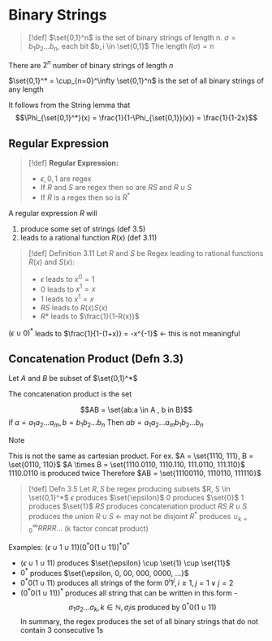 # Binary Strings

> [!def] 
> $\set{0,1}^n$ is the set of binary strings of length n.
> $\sigma = b_1b_2...b_n$, each bit $b_i \in \set{0,1}$
> The length $l(\sigma) = n$
> 

There are $2^n$ number of binary strings of length $n$

$\set{0,1}^* = \cup_{n=0}^\infty \set{0,1}^n$ is the set of all binary strings of any length

It follows from the String lemma that $$\Phi_{\set{0,1}^*}(x) = \frac{1}{1-\Phi_{\set{0,1}}(x)} = \frac{1}{1-2x}$$


## Regular Expression

> [!def]
> **Regular Expression:**
> - $\epsilon, 0, 1$ are regex
> - If $R$ and $S$ are regex then so are $RS$ and $R \cup S$
> - If $R$ is a regex then so is $R^*$

A regular expression $R$ will
1. produce some set of strings (def 3.5)
2. leads to a rational function $R(x)$ (def 3.11)

> [!def]  Definition 3.11
> Let $R$ and $S$ be Regex leading to rational functions
> $R(x)$ and $S(x)$:
> - $\epsilon$ leads to $x^0 = 1$
> - $0$ leads to $x^1 = x$
> - $1$ leads to $x^1 = x$
> - $RS$ leads to $R(x)S(x)$
> - $R*$ leads to $\frac{1}{1-R(x)}$


$(\epsilon \cup 0)^*$ leads to $\frac{1}{1-(1+x)} = -x^{-1}$ ← this is not meaningful

## Concatenation Product (Defn 3.3)

Let $A$ and $B$ be subset of $\set{0,1}^*$

The concatenation product is the set 

$$AB = \set{ab:a \in A , b in B}$$
if $a = a_1a_2...a_m, b = b_1b_2...b_n$
Then $ab = a_1a_2...a_mb_1b_2...b_n$

> [!note] 
> This is not the same as cartesian product.
> For ex.
> $A = \set{1110, 111}, B = \set{0110, 110}$
> $A \times B = \set{1110.0110, 1110.110, 111.0110, 111.110}$ 
> $1110.0110$ is produced twice
> Therefore $AB = \set{11100110, 1110110, 111110}$

> [!def]  Defn 3.5
> Let $R, S$ be regex producing subsets $R, S \in \set{0,1}^*$
> $\epsilon$ produces $\set{\epsilon}$
> $0$ produces $\set{0}$
> $1$ produces $\set{1}$
> $RS$ produces concatenation product $RS$
> $R \cup S$ produces the union $R \cup S$ <- may not be disjoint
> $R^*$ produces $\cup_{k=0}^\infty RRRR...$ (k factor concat product)

Examples: $(\epsilon \cup 1 \cup 11)(0^*0(1 \cup 11))^*0^*$

- $(\epsilon \cup 1 \cup 11)$ produces $\set{\epsilon} \cup \set{1} \cup \set{11}$
- $0^*$ produces $\set{\epsilon, 0, 00, 000, 0000, ...}$
- $0^*0(1 \cup 11)$ produces all strings of the form $0^i1^j, i \ge 1, j = 1 \lor j = 2$
- $(0^*0(1\cup 11))^*$ produces all string that can be written in this form
-$$\sigma_1\sigma_2...\sigma_k, k \in \mathbb{N}, \sigma_i \text{is produced by } 0^*0(1 \cup 11)$$
In summary, the regex produces the set of all binary strings that do not contain 3 consecutive 1s

